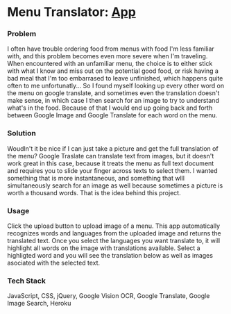 # Menu Translator: [App](https://floating-stream-26119.herokuapp.com/)

### Problem
I often have trouble ordering food from menus with food I'm less familiar with, and this problem becomes even more severe when I'm traveling. When encountered with an unfamiliar menu, the choice is to either stick with what I know and miss out on the potential good food, or risk having a bad meal that I'm too embarrased to leave unfinished, which happens quite often to me unfortunatly... So I found myself looking up every other word on the menu on google translate, and sometimes even the translation doesn't make sense, in which case I then search for an image to try to understand what's in the food. Because of that I would end up going back and forth between Google Image and Google Translate for each word on the menu. 

### Solution
Woudln't it be nice if I can just take a picture and get the full translation of the menu? Google Traslate can translate text from images, but it doesn't work great in this case, because it treats the menu as full text document and requires you to slide your finger across texts to select them. I wanted something that is more instantaneous, and something that wlll simultaneously search for an image as well because sometimes a picture is worth a thousand words. That is the idea behind this project. 

### Usage
Click the upload button to upload image of a menu. This app automatically recognizes words and languages from the uploaded image and returns the translated text. Once you select the languages you want translate to, it will highlight all words on the image with translations available. Select a highligted word and you will see the translation below as well as images asociated with the selected text.

### Tech Stack
JavaScript, CSS, jQuery, Google Vision OCR, Google Translate, Google Image Search, Heroku
